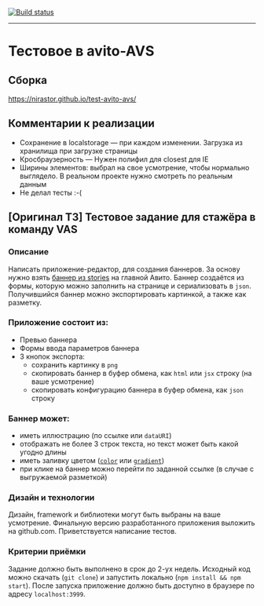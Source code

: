 [![Build status](https://ci.appveyor.com/api/projects/status/hc42fr9rrp9x8x13?svg=true)](https://ci.appveyor.com/project/nirastor/test-avito-avs)


***

# Тестовое в avito-AVS

## Сборка  
https://nirastor.github.io/test-avito-avs/

## Комментарии к реализации
- Сохранение в localstorage — при каждом изменении. Загрузка из хранилища при загрузке страницы
- Кросбраузерность — Нужен полифил для closest для IE
- Ширины элементов: выбрал на свое усмотрение, чтобы нормально выглядело. В реальном проекте нужно смотреть по реальным данным
- Не делал тесты :-(

## [Оригинал ТЗ] Тестовое задание для стажёра в команду VAS

### Описание
Написать приложение-редактор, для создания баннеров. За основу нужно взять [баннер из stories](https://i.imgur.com/K3ituxT.png) на главной Авито.
Баннер создаётся из формы, которую можно заполнить на странице и сериализовать в `json`. Получившийся баннер можно экспортировать картинкой, а также как разметку.

### Приложение состоит из:
* Превью баннера
* Формы ввода параметров баннера
* 3 кнопок экспорта:
    * сохранить картинку в `png`
    * скопировать баннер в буфер обмена, как `html` или `jsx` строку (на ваше усмотрение)
    * скопировать конфигурацию баннера в буфер обмена, как `json` строку

### Баннер может:
* иметь иллюстрацию (по ссылке или `dataURI`)
* отображать не более 3 строк текста, но текст может быть какой угодно длины
* иметь заливку цветом ([`color`](https://developer.mozilla.org/ru/docs/Web/CSS/color_value) или [`gradient`](https://developer.mozilla.org/ru/docs/Web/CSS/gradient))
* при клике на баннер можно перейти по заданной ссылке (в случае с выгружаемой разметкой)

### Дизайн и технологии
Дизайн, framework и библиотеки могут быть выбраны на ваше усмотрение. Финальную версию разработанного приложения выложить на github.com. Приветствуется написание тестов.

### Критерии приёмки
Задание должно быть выполнено в срок до 2-ух недель. Исходный код можно скачать (`git clone`) и запустить локально (`npm install && npm start`).
После запуска приложение должно быть доступно в браузере по адресу `localhost:3999`.
